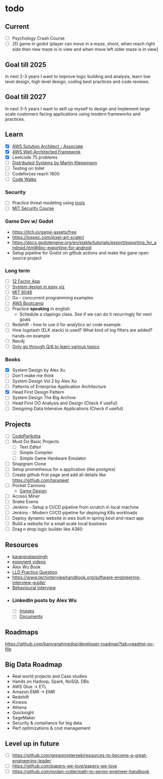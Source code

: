 # todo

## Current

- [ ] Psychology Crash Course
- [ ] 2D game in godot (player can move in a maze, shoot, when reach right side then new maze is in view and when move left older maze is in view]

## Goal till 2025
In next 2-3 years I want to improve logic building and analysis, learn low level design, high level design, coding best practices and code reviews.

## Goal till 2027
In next 3-5 years I want to skill up myself to design and implement large scale customers facing applications using modern frameworks and practices.

## Learn
  - [x] [AWS Solution Architect - Associate](https://www.credly.com/badges/4d30b63f-827f-4e8e-a073-fdca5e94f5c2/linked_in_profile)
  - [x] [AWS Well-Architected Framewrok](https://docs.aws.amazon.com/wellarchitected/latest/framework/welcome.html)
  - [x] Leetcode 75 problems
  - [ ] [Distributed Systems by Martin Kleppmann](https://youtube.com/playlist?list=PLeKd45zvjcDFUEv_ohr_HdUFe97RItdiB&feature=shared)
  - [ ] Testing on toilet
  - [ ] Codeforces reach 1600
- [ ] [Code Walks](https://www.youtube.com/playlist?list=PLrhzvIcii6GOJwiBjCRX_s0owE91KLtgu)

### Security
  - [ ] Practice threat modeling using [tools](https://online.visual-paradigm.com/diagrams/features/threat-modeling-tool/)
  - [ ] [MIT Security Course](https://www.youtube.com/playlist?list=PLUl4u3cNGP62K2DjQLRxDNRi0z2IRWnNh)

### Game Dev w/ Godot
  - https://itch.io/game-assets/free
  - https://lospec.com/pixel-art-scaler/
  - https://docs.godotengine.org/en/stable/tutorials/export/exporting_for_android.html#doc-exporting-for-android
  - Setup pipeline for Godot on github actions and make the gane open source project

  ### Long term
  - [ ] [12 Factor App](https://12factor.net/)
  - [ ] [System design in easy viz](https://github.com/ByteByteGoHq/system-design-101)
  - [ ] [MIT 6046](https://www.youtube.com/playlist?list=PLUl4u3cNGP6317WaSNfmCvGym2ucw3oGp)
  - [ ] Go - concurrent programming examples
  - [ ] [AWS Bootcamp](https://youtu.be/zA8guDqfv40?feature=shared)
  - [ ] Practice **speaking** in english
    - Schedule a clapingo class. See if we can do it recurringly for next goals
  - [ ] Redshift - how to use it for analytics w/ code example
  - [ ] How logstash (ELK stack) is used? What kind of log filters are added? hands-on example
  - [ ] Neo4j
  - [ ] [Only go through Q/A to learn various topics](https://github.com/bregman-arie/devops-exercises?tab=readme-ov-file#operating-system)
  
### Books
  - [x] System Design by Alex Xu
  - [ ] Don't make me think
  - [ ] System Design Vol 2 by Alex Xu
  - [ ] Patterns of Enterprise Application Architecture
  - [x] Head First Design Pattern
  - [ ] System Design The Big Archive
  - [ ] Head First OO Analysis and Design (Check if useful)
  - [ ] Designing Data Intensive Applications (Check if useful)

## Projects
- [ ] [CodePariksha](https://github.com/naman09/CodePariksha)
- [ ] Must Do Basic Projects
  - [ ] Text Editor
  - [ ] Simple Compiler
  - [ ] Simple Game Hardware Emulator
- [ ] Snapgram Clone
- [ ] Setup promethesus for a application (like postgres)
- [ ] Create github first page and add all details like https://github.com/taranjeet
- [ ] Pocket Cannons
  - [Game Design](https://docs.google.com/document/d/19E7D5ehD7H2gMnAsWDlhHeKCa2GF0cEnpj66-2CyTQA/edit)
- [ ] Access Miner
- [ ] Snake Exena
- [ ] Jenkins - Setup a CI/CD pipeline from scratch in local machine
- [ ] Jenkins - Modern CI/CD pipeline for deploying K8s workloads
- [ ] Deploy dynamic website in aws built in spring boot and react app
- [ ] Build a website for a small scale local business
- [ ] Drag n drop logic builder like A360

## Resources
- [karanpratapsingh](https://github.com/karanpratapsingh/system-design)
- [exponent videos](https://www.youtube.com/playlist?list=PLrtCHHeadkHp92TyPt1Fj452_VGLipJnL)
- Alex Wu Book
- [LLD Practice Question](https://github.com/ashishps1/awesome-low-level-design/tree/main)
- https://www.techinterviewhandbook.org/software-engineering-interview-guide/
- [Behavioural Interview](https://www.interviewgenie.com/blog/category/Amazon+interviews)
- ### LinkedIn posts by Alex Wu
  - [ ] [Images](https://www.linkedin.com/in/alexxubyte/recent-activity/images/)
  - [ ] [Documents](https://www.linkedin.com/in/alexxubyte/recent-activity/documents/)

## Roadmaps
https://github.com/kamranahmedse/developer-roadmap?tab=readme-ov-file

## Big Data Roadmap
-  Real world projects and Case studies
-  Hands on Hadoop, Spark, NoSQL DBs
-  AWS Glue -> ETL
-  Amazon EMR -> EMR
-  Redshift
-  Kinesis
-  Athena
-  Quicksight
-  SageMaker
-  Security & compliance for big data
-  Perf optimizations & cost management

## Level up in future
- [ ] https://github.com/gregorojstersek/resources-to-become-a-great-engineering-leader
- [ ] https://github.com/papers-we-love/papers-we-love
- [ ] https://github.com/jordan-cutler/path-to-senior-engineer-handbook
